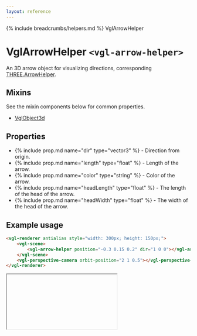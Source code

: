 ```yaml
---
layout: reference
---
```

{% include breadcrumbs/helpers.md %} VglArrowHelper
# VglArrowHelper `<vgl-arrow-helper>`
An 3D arrow object for visualizing directions, corresponding [THREE.ArrowHelper](https://threejs.org/docs/index.html#api/helpers/ArrowHelper).
## Mixins
See the mixin components below for common properties.
* [VglObject3d](vgl-object3d)

## Properties
* {% include prop.md name="dir" type="vector3" %} - Direction from origin.
* {% include prop.md name="length" type="float" %} - Length of the arrow.
* {% include prop.md name="color" type="string" %} - Color of the arrow.
* {% include prop.md name="headLength" type="float" %} - The length of the head of the arrow.
* {% include prop.md name="headWidth" type="float" %} - The width of the head of the arrow.

## Example usage
```html
<vgl-renderer antialias style="width: 300px; height: 150px;">
    <vgl-scene>
        <vgl-arrow-helper position="-0.3 0.15 0.2" dir="1 0 0"></vgl-arrow-helper>
    </vgl-scene>
    <vgl-perspective-camera orbit-position="2 1 0.5"></vgl-perspective-camera>
</vgl-renderer>
```
<div class="vgl-example"><iframe class="vgl-example__content" srcdoc="
    <style>
        body {
            margin: 0;
            overflow: hidden;
        }
        .vgl-canvas {
            height: 100vh;
        }
    </style>
    <vgl-renderer antialias class='vgl-canvas'>
        <vgl-scene>
            <vgl-arrow-helper position='-0.3 0.15 0.2' dir='1 0 0'></vgl-arrow-helper>
        </vgl-scene>
        <vgl-perspective-camera orbit-position='2 1 0.5'></vgl-perspective-camera>
    </vgl-renderer>
    <script src='../js/vue.min.js'></script>
    <script src='../js/three.min.js'></script>
    <script src='../js/vue-gl.js'></script>
    <script>
        Object.keys(VueGL).forEach(function(name) {
            Vue.component(name, VueGL[name]);
        });
        const vm = new Vue({
            el: '.vgl-canvas'
        });
    </script>
"></iframe></div>
<script src="https://unpkg.com/srcdoc-polyfill@1.0.0/srcdoc-polyfill.min.js"></script>
